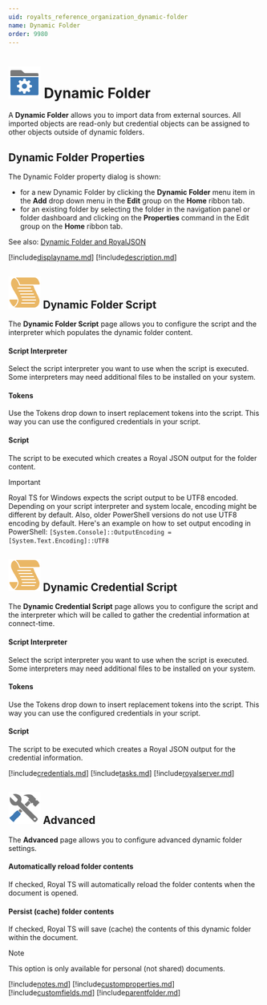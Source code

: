 ```yaml
---
uid: royalts_reference_organization_dynamic-folder
name: Dynamic Folder
order: 9980
---
```


# ![](/r2021/images/RoyalTS/Application/SVG_DynamicFolderClosed_32.svg#img_header) Dynamic Folder
A **Dynamic Folder** allows you to import data from external sources. All imported objects are read-only but credential objects can be assigned to other objects outside of dynamic folders.

## Dynamic Folder Properties
The Dynamic Folder property dialog is shown:

- for a new Dynamic Folder by clicking the **Dynamic Folder** menu item in the **Add** drop down menu in the **Edit** group on the **Home** ribbon tab.
- for an existing folder by selecting the folder in the navigation panel or folder dashboard and clicking on the **Properties** command in the Edit group on the **Home** ribbon tab.
 

See also: [Dynamic Folder and RoyalJSON](https://www.royalapplications.com/go/kb-all-royaljson)

[!include[displayname.md](~/royalts/_shared/displayname.md)]
[!include[description.md](~/royalts/_shared/description.md)]

## ![](/r2021/images/RoyalTS/Application/SVG_Script_32.svg#img_header) Dynamic Folder Script
The **Dynamic Folder Script** page allows you to configure the script and the interpreter which populates the dynamic folder content.

#### Script Interpreter
Select the script interpreter you want to use when the script is executed. Some interpreters may need additional files to be installed on your system.

#### Tokens
Use the Tokens drop down to insert replacement tokens into the script. This way you can use the configured credentials in your script.

#### Script
The script to be executed which creates a Royal JSON output for the folder content.

> [!Important]
> Royal TS for Windows expects the script output to be UTF8 encoded. Depending on your script interpreter and system locale, encoding might be different by default. Also, older PowerShell versions do not use UTF8 encoding by default. 
> Here's an example on how to set output encoding in PowerShell: `[System.Console]::OutputEncoding = [System.Text.Encoding]::UTF8`

## ![](/r2021/images/RoyalTS/Application/SVG_Script_32.svg#img_header) Dynamic Credential Script
The **Dynamic Credential Script** page allows you to configure the script and the interpreter which will be called to gather the credential information at connect-time.

#### Script Interpreter
Select the script interpreter you want to use when the script is executed. Some interpreters may need additional files to be installed on your system.

#### Tokens
Use the Tokens drop down to insert replacement tokens into the script. This way you can use the configured credentials in your script.

#### Script
The script to be executed which creates a Royal JSON output for the credential information.

[!include[credentials.md](~/royalts/_shared/credentials.md)]
[!include[tasks.md](~/royalts/_shared/tasks.md)]
[!include[royalserver.md](~/royalts/_shared/royalserver.md)]

## ![](/r2021/images/RoyalTS/Application/SVG_PageAdvanced_32.svg#img_header) Advanced
The **Advanced** page allows you to configure advanced dynamic folder settings.

#### Automatically reload folder contents
If checked, Royal TS will automatically reload the folder contents when the document is opened.

#### Persist (cache) folder contents
If checked, Royal TS will save (cache) the contents of this dynamic folder within the document.

> [!Note]
> This option is only available for personal (not shared) documents.

[!include[notes.md](~/royalts/_shared/notes.md)]
[!include[customproperties.md](~/royalts/_shared/customproperties.md)]
[!include[customfields.md](~/royalts/_shared/customfields.md)]
[!include[parentfolder.md](~/royalts/_shared/parentfolder.md)]
